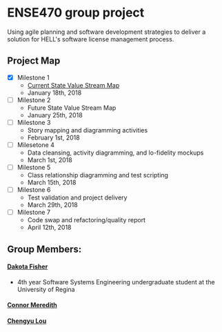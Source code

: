 # ENSE470 group project
Using agile planning and software development strategies to deliver a solution for HELL's software license management process.

## Project Map
- [x] Milestone 1 
  - <a href="https://github.com/OmegaHelix/ENSE470/blob/master/ENSE470%20Milestone%201.pptx">Current State Value Stream Map </a>
  - January 18th, 2018
- [ ] Milestone 2
  - Future State Value Stream Map 
  - January 25th, 2018
- [ ] Milestone 3
  - Story mapping and diagramming activities
  - February 1st, 2018
- [ ] Milesetone 4
  - Data cleansing, activity diagramming, and lo-fidelity mockups
  - March 1st, 2018
- [ ] Milestone 5
  - Class relationship diagramming and test scripting
  - March 15th, 2018
- [ ] Milestone 6
  - Test validation and project delivery
  - March 29th, 2018
- [ ] Milestone 7
  - Code swap and refactoring/quality report
  - April 12th, 2018
## Group Members:
#### <a href="https://github.com/OmegaHelix"> Dakota Fisher </a>
- 4th year Software Systems Engineering undergraduate student at the University of Regina
#### <a href="https://github.com/connor-meredith"> Connor Meredith </a>
#### <a href="https://github.com/oscar666666"> Chengyu Lou </a>
